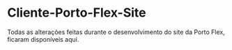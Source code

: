 # Cliente-Porto-Flex-Site
Todas as alterações feitas durante o desenvolvimento do site da Porto Flex, ficaram disponíveis aqui.


